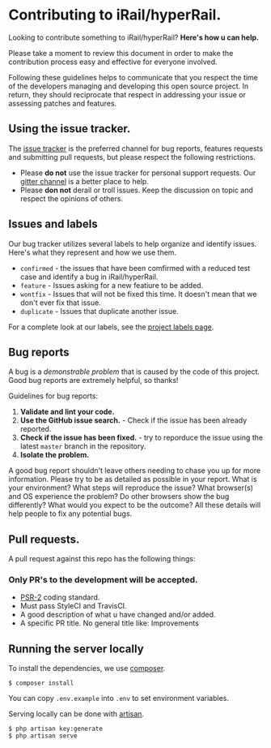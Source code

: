 # Contributing to iRail/hyperRail.

Looking to contribute something to iRail/hyperRail? **Here's how u can help.**

Please take a moment to review this document in order to make the contribution process easy and effective for
everyone involved.

Following these guidelines helps to communicate that you respect the time of the developers managing and developing
this open source project. In return, they should reciprocate that respect in addressing your issue or assessing patches
and features.

## Using the issue tracker.

The [issue tracker](https://github.com/irail/hyperrail/issues) is the preferred channel for bug reports,
features requests and submitting pull requests, but please respect the following restrictions.

- Please **do not** use the issue tracker for personal support requests. Our [gitter channel](http://wwww.gitter.im/iRail/iRail) is a better place to help.
- Please **don not** derail or troll issues. Keep the discussion on topic and respect the opinions of others.

## Issues and labels

Our bug tracker utilizes several labels to help organize and identify issues.
Here's what they represent and how we use them.

- `confirmed` - the issues that have been comfirmed with a reduced test case and identify a bug in iRail/hyperRail.
- `feature` - Issues asking for a new featiure to be added.
- `wontfix` - Issues that will not be fixed this time. It doesn't mean that we don't ever fix that issue.
- `duplicate` - Issues that duplicate another issue.

For a complete look at our labels, see the [project labels page](https://github.com/irail/irail/labels).

## Bug reports

A bug is a *demonstrable problem* that is caused by the code of this project.
Good bug reports are extremely helpful, so thanks!

Guidelines for bug reports:

1. **Validate and lint your code.**
2. **Use the GitHub issue search.** - Check if the issue has been already reported.
3. **Check if the issue has been fixed.** - try to reporduce the issue using the latest `master` branch in the repository.
4. **Isolate the problem.**

A good bug report shouldn't leave others needing to chase you up for more information.
Please try to be as detailed as possible in your report.
What is your environment?
What steps will reproduce the issue? What browser(s) and OS experience the problem?
Do other browsers show the bug differently? What would you expect to be the outcome?
All these details will help people to fix any potential bugs.

## Pull requests.

A pull request against this repo has the following things:

### Only PR's to the development will be accepted.

- [PSR-2](https://github.com/php-fig/fig-standards/blob/master/accepted/PSR-2-coding-style-guide.md) coding standard.
- Must pass StyleCI and TravisCI.
- A good description of what u have changed and/or added.
- A specific PR title. No general title like: Improvements


## Running the server locally

To install the dependencies, we use [composer](https://getcomposer.org).


```
$ composer install
```

You can copy `.env.example` into `.env` to set environment variables.

Serving locally can be done with [artisan](https://laravel.com/docs/5.3/artisan).

```
$ php artisan key:generate
$ php artisan serve
```

